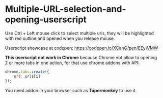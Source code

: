# Multiple-URL-selection-and-opening-userscript
Use Ctrl + Left mouse click to select multiple urls, they will be highlighted with red outline and opened when you release mouse.

Userscript showcase at codepen: https://codepen.io/XCanG/pen/EEyWMW

**This userscript not work in Chrome** because Chrome not allow to opening 2 or more tabs in one action, for that use chrome addons with API:
```js
chrome.tabs.create({
    url: urls[i]
});
```

You need addon in your browser such as **Tapermonkey** to use it.
